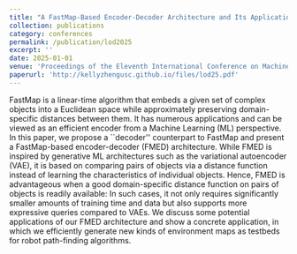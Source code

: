 ```yaml
---
title: "A FastMap-Based Encoder-Decoder Architecture and Its Applications"
collection: publications
category: conferences
permalink: /publication/lod2025
excerpt: ''
date: 2025-01-01
venue: 'Proceedings of the Eleventh International Conference on Machine Learning, Optimization, and Data Science (LOD-2025)'
paperurl: 'http://kellyzhengusc.github.io/files/lod25.pdf'
---
```


FastMap is a linear-time algorithm that embeds a given set of complex objects into a Euclidean space while approximately preserving domain-specific distances between them. It has numerous applications and can be viewed as an efficient encoder from a Machine Learning (ML) perspective. In this paper, we propose a ``decoder'' counterpart to FastMap and present a FastMap-based encoder-decoder (FMED) architecture. While FMED is inspired by generative ML architectures such as the variational autoencoder (VAE), it is based on comparing pairs of objects via a distance function instead of learning the characteristics of individual objects. Hence, FMED is advantageous when a good domain-specific distance function on pairs of objects is readily available: In such cases, it not only requires significantly smaller amounts of training time and data but also supports more expressive queries compared to VAEs. We discuss some potential applications of our FMED architecture and show a concrete application, in which we efficiently generate new kinds of environment maps as testbeds for robot path-finding algorithms.
